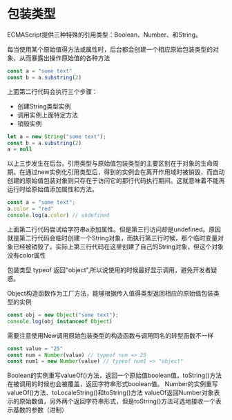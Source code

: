 # 包装类型

ECMAScript提供三种特殊的引用类型：Boolean、Number、和String。

每当使用某个原始值得方法或属性时，后台都会创建一个相应原始包装类型的对象，从而暴露出操作原始值的各种方法

```javascript
const a = "some text"
const b = a.substring(2)
```

上面第二行代码会执行三个步骤：

- 创建String类型实例
- 调用实例上面特定方法
- 销毁实例

```javascript
let a = new String("some text");
const b = a.substring(2)
a = null
```

以上三步发生在后台。引用类型与原始值包装类型的主要区别在于对象的生命周期。在通过new实例化引用类型后，得到的实例会在离开作用域时被销毁，而自动创建的原始值包装对象则只存在于访问它的那行代码执行期间。这就意味着不能再运行时给原始值添加属性和方法。

```javascript
const a = "some text";
a.color = "red"
console.log(a.color) // undefined
```

上面第二行代码尝试给字符串a添加属性。但是第三行访问却是undefined。原因就是第二行代码会临时创建一个String对象，而执行第三行时候，那个临时变量对象已经被销毁了。实际上第三行代码在这里创建了自己的String对象，但这个对象没有color属性

包装类型 typeof 返回"object",所以说使用的时候最好显示调用，避免开发者疑惑。

Object构造函数作为工厂方法，能够根据传入值得类型返回相应的原始值包装类型的实例

```javascript
const obj = new Object("some text");
console.log(obj instanceof Object)
```

需要注意使用New调用原始包装类型的构造函数与调用同名的转型函数不一样

```javascript
const value = "25"
const num = Number(value) // typeof num => 25
const num1 = new Number(value) // typeof num1 => "object"
```

Boolean的实例重写valueOf()方法，返回一个原始值boolean值，toString()方法在被调用的时候也会被覆盖，返回字符串形式boolean值。
Number的实例重写valueOf()方法、toLocaleString()和toString()方法 valueOf返回Number对象表示的原始数值，另外两个返回字符串形式，但是toString()方法可选地接收一个表示基数的参数（进制）

